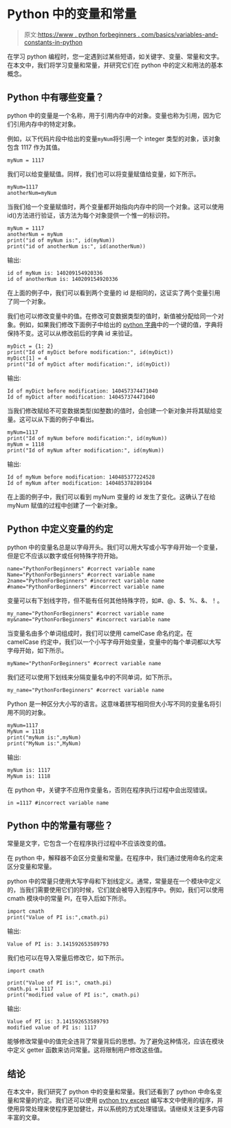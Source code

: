 # Python 中的变量和常量

> 原文:[https://www . python forbeginners . com/basics/variables-and-constants-in-python](https://www.pythonforbeginners.com/basics/variables-and-constants-in-python)

在学习 python 编程时，您一定遇到过某些短语，如关键字、变量、常量和文字。在本文中，我们将学习变量和常量，并研究它们在 python 中的定义和用法的基本概念。

## Python 中有哪些变量？

python 中的变量是一个名称，用于引用内存中的对象。变量也称为引用，因为它们引用内存中的特定对象。

例如，以下代码片段中给出的变量`myNum`将引用一个 integer 类型的对象，该对象包含 1117 作为其值。

```
myNum = 1117
```

我们可以给变量赋值。同样，我们也可以将变量赋值给变量，如下所示。

```
myNum=1117
anotherNum=myNum
```

当我们给一个变量赋值时，两个变量都开始指向内存中的同一个对象。这可以使用 id()方法进行验证，该方法为每个对象提供一个惟一的标识符。

```
myNum = 1117
anotherNum = myNum
print("id of myNum is:", id(myNum))
print("id of anotherNum is:", id(anotherNum))
```

输出:

```
id of myNum is: 140209154920336
id of anotherNum is: 140209154920336
```

在上面的例子中，我们可以看到两个变量的 id 是相同的，这证实了两个变量引用了同一个对象。

我们也可以修改变量中的值。在修改可变数据类型的值时，新值被分配给同一个对象。例如，如果我们修改下面例子中给出的 [python 字典](https://www.pythonforbeginners.com/dictionary/how-to-use-dictionaries-in-python/)中的一个键的值，字典将保持不变。这可以从修改前后的字典 id 来验证。

```
myDict = {1: 2}
print("Id of myDict before modification:", id(myDict))
myDict[1] = 4
print("Id of myDict after modification:", id(myDict))
```

输出:

```
Id of myDict before modification: 140457374471040
Id of myDict after modification: 140457374471040
```

当我们修改赋给不可变数据类型(如整数)的值时，会创建一个新对象并将其赋给变量。这可以从下面的例子中看出。

```
myNum=1117
print("Id of myNum before modification:", id(myNum))
myNum = 1118
print("Id of myNum after modification:", id(myNum))
```

输出:

```
Id of myNum before modification: 140485377224528
Id of myNum after modification: 140485378289104
```

在上面的例子中，我们可以看到 myNum 变量的 id 发生了变化。这确认了在给 myNum 赋值的过程中创建了一个新对象。

## Python 中定义变量的约定

python 中的变量名总是以字母开头。我们可以用大写或小写字母开始一个变量，但是它不应该以数字或任何特殊字符开始。

```
name="PythonForBeginners" #correct variable name
Name="PythonForBeginners" #correct variable name
2name="PythonForBeginners" #incorrect variable name
#name="PythonForBeginners" #incorrect variable name
```

变量可以有下划线字符，但不能有任何其他特殊字符，如#、@、$、%、&、！。

```
my_name="PythonForBeginners" #correct variable name
my&name="PythonForBeginners" #incorrect variable name
```

当变量名由多个单词组成时，我们可以使用 camelCase 命名约定。在 camelCase 约定中，我们以一个小写字母开始变量，变量中的每个单词都以大写字母开始，如下所示。

```
myName="PythonForBeginners" #correct variable name
```

我们还可以使用下划线来分隔变量名中的不同单词，如下所示。

```
my_name="PythonForBeginners" #correct variable name
```

Python 是一种区分大小写的语言。这意味着拼写相同但大小写不同的变量名将引用不同的对象。

```
myNum=1117
MyNum = 1118
print("myNum is:",myNum)
print("MyNum is:",MyNum)
```

输出:

```
myNum is: 1117
MyNum is: 1118
```

在 python 中，关键字不应用作变量名，否则在程序执行过程中会出现错误。

```
in =1117 #incorrect variable name
```

## Python 中的常量有哪些？

常量是文字，它包含一个在程序执行过程中不应该改变的值。

在 python 中，解释器不会区分变量和常量。在程序中，我们通过使用命名约定来区分变量和常量。

python 中的常量只使用大写字母和下划线定义。通常，常量是在一个模块中定义的，当我们需要使用它们的时候，它们就会被导入到程序中。例如，我们可以使用 cmath 模块中的常量 PI，在导入后如下所示。

```
import cmath
print("Value of PI is:",cmath.pi)
```

输出:

```
Value of PI is: 3.141592653589793 
```

我们也可以在导入常量后修改它，如下所示。

```
import cmath

print("Value of PI is:", cmath.pi)
cmath.pi = 1117
print("modified value of PI is:", cmath.pi) 
```

输出:

```
Value of PI is: 3.141592653589793
modified value of PI is: 1117
```

能够修改常量中的值完全违背了常量背后的思想。为了避免这种情况，应该在模块中定义 getter 函数来访问常量。这将限制用户修改这些值。

## 结论

在本文中，我们研究了 python 中的变量和常量。我们还看到了 python 中命名变量和常量的约定。我们还可以使用 [python try except](https://www.pythonforbeginners.com/error-handling/python-try-and-except) 编写本文中使用的程序，并使用异常处理来使程序更加健壮，并以系统的方式处理错误。请继续关注更多内容丰富的文章。